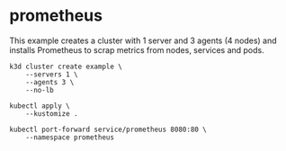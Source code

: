 # prometheus

This example creates a cluster with 1 server and 3 agents (4 nodes) and installs
Prometheus to scrap metrics from nodes, services and pods.

```
k3d cluster create example \
    --servers 1 \
    --agents 3 \
    --no-lb

kubectl apply \
    --kustomize .

kubectl port-forward service/prometheus 8080:80 \
    --namespace prometheus
```
